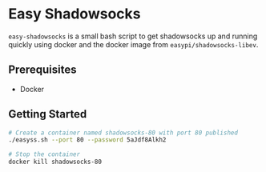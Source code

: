 # Easy Shadowsocks

`easy-shadowsocks` is a small bash script to get shadowsocks up and running quickly
using docker and the docker image from `easypi/shadowsocks-libev`.

## Prerequisites

* Docker

## Getting Started

```bash
# Create a container named shadowsocks-80 with port 80 published
./easyss.sh --port 80 --password 5aJdf8Alkh2

# Stop the container
docker kill shadowsocks-80
```

